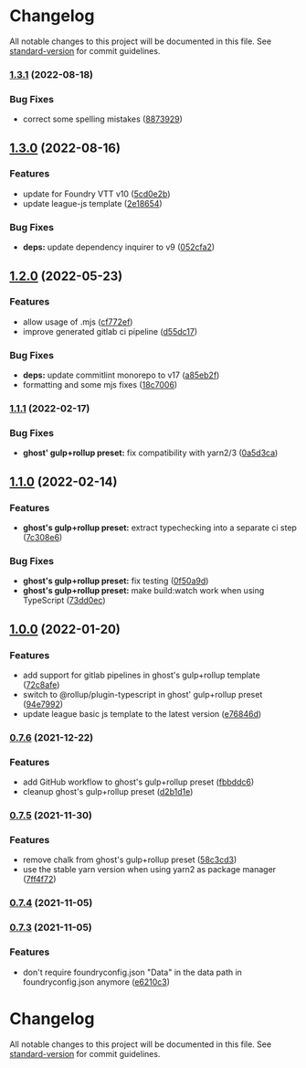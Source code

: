 # Changelog

All notable changes to this project will be documented in this file. See [standard-version](https://github.com/conventional-changelog/standard-version) for commit guidelines.

### [1.3.1](https://github.com/ghost91-/foundry-factory/compare/v1.3.0...v1.3.1) (2022-08-18)


### Bug Fixes

* correct some spelling mistakes ([8873929](https://github.com/ghost91-/foundry-factory/commit/88739291e5e1d0601398bea8c208a7d3c484a9c8))

## [1.3.0](https://github.com/ghost91-/foundry-factory/compare/v1.2.0...v1.3.0) (2022-08-16)


### Features

* update for Foundry VTT v10 ([5cd0e2b](https://github.com/ghost91-/foundry-factory/commit/5cd0e2b594659d08448b0881bb9b6e418fd1b234))
* update league-js template ([2e18654](https://github.com/ghost91-/foundry-factory/commit/2e18654d6040e5feaa1779c0ca9aabd904790dc7))


### Bug Fixes

* **deps:** update dependency inquirer to v9 ([052cfa2](https://github.com/ghost91-/foundry-factory/commit/052cfa27329a237af1ad2cf2f1aee6273da26896))

## [1.2.0](https://github.com/ghost91-/foundry-factory/compare/v1.1.1...v1.2.0) (2022-05-23)


### Features

* allow usage of .mjs ([cf772ef](https://github.com/ghost91-/foundry-factory/commit/cf772ef63434d10614b2dd9b5b090f3270247e08))
* improve generated gitlab ci pipeline ([d55dc17](https://github.com/ghost91-/foundry-factory/commit/d55dc175dd958bfcdf38f3c638d523fe91f043ff))


### Bug Fixes

* **deps:** update commitlint monorepo to v17 ([a85eb2f](https://github.com/ghost91-/foundry-factory/commit/a85eb2f6ceb64f5fc39bbe2346bd873a58241f8c))
* formatting and some mjs fixes ([18c7006](https://github.com/ghost91-/foundry-factory/commit/18c7006564fa39337f0376b1b2e0b84dfae3af41))

### [1.1.1](https://github.com/ghost91-/foundry-factory/compare/v1.1.0...v1.1.1) (2022-02-17)


### Bug Fixes

* **ghost' gulp+rollup preset:** fix compatibility with yarn2/3 ([0a5d3ca](https://github.com/ghost91-/foundry-factory/commit/0a5d3caf36c5463f018ab6d5d91c74968ebf3d75))

## [1.1.0](https://github.com/ghost91-/foundry-factory/compare/v1.0.0...v1.1.0) (2022-02-14)


### Features

* **ghost's gulp+rollup preset:** extract typechecking into a separate ci step ([7c308e6](https://github.com/ghost91-/foundry-factory/commit/7c308e6c2bb931afe87d0ea16290327ccc43f505))


### Bug Fixes

* **ghost's gulp+rollup preset:** fix testing ([0f50a9d](https://github.com/ghost91-/foundry-factory/commit/0f50a9d5a1f948e30d9421ecd567488e00c654a0))
* **ghost's gulp+rollup preset:** make build:watch work when using TypeScript ([73dd0ec](https://github.com/ghost91-/foundry-factory/commit/73dd0eca2aafd92f80ed0ca17152f579169a1d71))

## [1.0.0](https://github.com/ghost91-/foundry-factory/compare/v0.7.6...v1.0.0) (2022-01-20)


### Features

* add support for gitlab pipelines in ghost's gulp+rollup template ([72c8afe](https://github.com/ghost91-/foundry-factory/commit/72c8afed7f5548f67d40b153c63f9f620d35c390))
* switch to @rollup/plugin-typescript in ghost' gulp+rollup preset ([94e7992](https://github.com/ghost91-/foundry-factory/commit/94e799223f0fed8963a3b3397e5ec7ab35e736ea))
* update league basic js template to the latest version ([e76846d](https://github.com/ghost91-/foundry-factory/commit/e76846d50f906ce12d8ad62ade6f908eac54dc01))

### [0.7.6](https://github.com/ghost91-/foundry-factory/compare/v0.7.5...v0.7.6) (2021-12-22)


### Features

* add GitHub workflow to ghost's gulp+rollup preset ([fbbddc6](https://github.com/ghost91-/foundry-factory/commit/fbbddc604f7bc02111214db2d74dcdc0294d084e))
* cleanup ghost's gulp+rollup preset ([d2b1d1e](https://github.com/ghost91-/foundry-factory/commit/d2b1d1e3d646fa170a866af8490c20b94b073adf))

### [0.7.5](https://github.com/ghost91-/foundry-factory/compare/v0.7.4...v0.7.5) (2021-11-30)


### Features

* remove chalk from ghost's gulp+rollup preset ([58c3cd3](https://github.com/ghost91-/foundry-factory/commit/58c3cd31fb6e4fe6cb38581dba306cad7d09cea8))
* use the stable yarn version when using yarn2 as package manager ([7ff4f72](https://github.com/ghost91-/foundry-factory/commit/7ff4f725300927648fbc6bb974cc2ac7fe8ef6d0))

### [0.7.4](https://github.com/ghost91-/foundry-factory/compare/v0.7.3...v0.7.4) (2021-11-05)

### [0.7.3](https://github.com/ghost91-/foundry-factory/compare/v0.7.2...v0.7.3) (2021-11-05)


### Features

* don't require foundryconfig.json "Data" in the data path in foundryconfig.json anymore ([e6210c3](https://github.com/ghost91-/foundry-factory/commit/e6210c384d7fa96d6ade74555fb01f5f6fa6bca3))

# Changelog

All notable changes to this project will be documented in this file. See [standard-version](https://github.com/conventional-changelog/standard-version) for commit guidelines.

